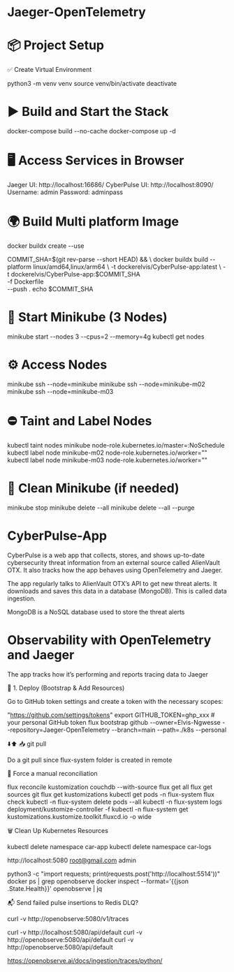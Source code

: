 # Jaeger-OpenTelemetry

# 📦 Project Setup
✅ Create Virtual Environment

python3 -m venv venv
source venv/bin/activate
deactivate


# ▶️ Build and Start the Stack
docker-compose build --no-cache
docker-compose up -d

# 🖥️ Access Services in Browser
Jaeger UI: http://localhost:16686/
CyberPulse UI: http://localhost:8090/
Username: admin
Password: adminpass


# 🌍 Build Multi platform Image

docker buildx create --use

COMMIT_SHA=$(git rev-parse --short HEAD) && \
docker buildx build --platform linux/amd64,linux/arm64 \
-t dockerelvis/CyberPulse-app:latest \
-t dockerelvis/CyberPulse-app:$COMMIT_SHA \
-f Dockerfile \
--push .
echo $COMMIT_SHA

# 🧪 Start Minikube (3 Nodes)
minikube start --nodes 3 --cpus=2 --memory=4g
kubectl get nodes

# ⚙️ Access Nodes
minikube ssh --node=minikube
minikube ssh --node=minikube-m02
minikube ssh --node=minikube-m03

# ⛔ Taint and Label Nodes
kubectl taint nodes minikube node-role.kubernetes.io/master=:NoSchedule
kubectl label node minikube-m02 node-role.kubernetes.io/worker=""
kubectl label node minikube-m03 node-role.kubernetes.io/worker=""

# 🧹 Clean Minikube (if needed)
minikube stop minikube delete --all
minikube delete --all --purge


# CyberPulse-App
CyberPulse is a web app that collects, stores, and shows up-to-date cybersecurity threat information from an external source called AlienVault OTX. It also tracks how the app behaves using OpenTelemetry and Jaeger.

The app regularly talks to AlienVault OTX’s API to get new threat alerts. It downloads and saves this data in a database (MongoDB). This is called data ingestion.

MongoDB is a NoSQL database used to store the threat alerts

# Observability with OpenTelemetry and Jaeger
The app tracks how it’s performing and reports tracing data to Jaeger




🚀 1. Deploy (Bootstrap & Add Resources)

Go to GitHub token settings and create a token with the necessary scopes:

"https://github.com/settings/tokens" export GITHUB_TOKEN=ghp_xxx # your personal GitHub token flux bootstrap github
--owner=Elvis-Ngwesse
--repository=Jaeger-OpenTelemetry
--branch=main
--path=./k8s
--personal

⬇️⬆️ 📥 git pull

Do a git pull since flux-system folder is created in remote

🔄 Force a manual reconciliation

flux reconcile kustomization couchdb --with-source flux get all flux get sources git flux get kustomizations kubectl get pods -n flux-system flux check kubectl -n flux-system delete pods --all kubectl -n flux-system logs deployment/kustomize-controller -f kubectl -n flux-system get kustomizations.kustomize.toolkit.fluxcd.io -o wide

🗑️ Clean Up Kubernetes Resources

kubectl delete namespace car-app kubectl delete namespace car-logs



http://localhost:5080
root@gmail.com
admin


python3 -c "import requests; print(requests.post('http://localhost:5514'))"
docker ps | grep openobserve
docker inspect --format='{{json .State.Health}}' openobserve | jq


📬 Send failed pulse insertions to Redis DLQ?



curl -v http://openobserve:5080/v1/traces

curl -v http://localhost:5080/api/default
curl -v http://openobserve:5080/api/default
curl -v http://openobserve:5080/api/default



https://openobserve.ai/docs/ingestion/traces/python/
